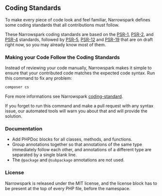 ## Coding Standards

To make every piece of code look and feel familiar, Narrowspark defines some coding standards that all contributions must follow.

These Narrowspark coding standards are based on the [PSR-1][1], [PSR-2][2], and [PSR-4][3] standards, followed by [PSR-5][4], [PSR-12][5] and [PSR-19][6] that are on draft right now, so you may already know most of them.

### Making your Code Follow the Coding Standards

Instead of reviewing your code manually, Narrowspark makes it simple to ensure that your contributed code matches the expected code syntax.
Run this command to fix any problem:
```bash
composer cs
```

Fore more informations see Narrowspark [coding-standard][7].

If you forget to run this command and make a pull request with any syntax issue, our automated tools will warn you about that and will provide the solution.

### Documentation
* Add PHPDoc blocks for all classes, methods, and functions.
* Group annotations together so that annotations of the same type immediately follow each other, and annotations of a different type are separated by a single blank line.
* The `@package` and `@subpackage` annotations are not used.

### License
Narrowspark is released under the MIT license, and the license block has to be present at the top of every PHP file, before the namespace.

[1]: https://www.php-fig.org/psr/psr-1/
[2]: https://www.php-fig.org/psr/psr-2/
[3]: https://www.php-fig.org/psr/psr-4/
[4]: https://www.php-fig.org/psr/psr-5/
[5]: https://www.php-fig.org/psr/psr-12/
[6]: https://www.php-fig.org/psr/psr-19/
[7]: https://github.com/narrowspark/coding-standard
